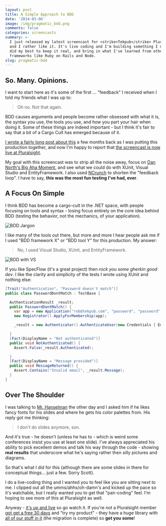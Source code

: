 ```yaml
---
layout: post
title: A Simple Approach to BDD
date: '2014-03-06'
image: /img/pragmatic_bdd.png
comments: false
categories: screencasts
summary: >-
  I just released my latest screencast for <strike>Tekpub</strike> Pluralsight
  and I rather like it. It's live coding and I'm building something I need; I
  did my best to keep it real, and bring in what I've learned from other
  frameworks like Ruby on Rails and Node.
slug: pragmatic-bdd
---
```


## So. Many. Opinions.

I want to start here as it's some of the first ... "feedback" I received when I told my friends what I was up to:

> Oh no. Not that again.

BDD causes arguments and people become rather obsessed with what it is, the syntax you use, the tools you use, and how you part your hair when doing it. Some of these things are indeed important - but I think it's fair to say that a bit of a Cargo Cult has emerged because of it.

[I wrote a fairly long post about this](http://rob.conery.io/2013/08/28/how-behavioral-is-your-bdd/) a few months back as I was putting this production together, and now I'm happy to report that [the screencast is now live at Pluralsight](http://pluralsight.com/training/Courses/TableOfContents/pragmatic-bdd-dotnet).

My goal with this screencast was to strip all the noise away, focus on [Dan North's Big Aha Moment](http://dannorth.net/introducing-bdd/), and see what we could do with XUnit, Visual Studio and EntityFramework. I also used [NCrunch](http://www.ncrunch.net/) to shorten the "feedback loop". I have to say, **this was the most fun testing I've had, ever**.

## A Focus On Simple

I think BDD has become a cargo-cult in the .NET space, with people focusing on tools and syntax - losing focus entirely on the core idea behind BDD (testing the behavior, not the mechanics, of your application).

![BDD Jargon](/img/bdd_jargon.png)

I like many of the tools out there, but more and more I hear people ask me if I used "BDD framework X" or "BDD tool Y" for this production. My answer:

> No, I used Visual Studio, XUnit, and EntityFramework.

![BDD with VS](/img/membership_specs.png)

If you like SpecFlow (it's a great project) then _rock you some gherkin good dev_. I like the clarity and simplicity of the tests I wrote using XUnit and nothing else:

```csharp
[Trait("Authentication", "Password doesn't match")]
public class PasswordDontMatch : TestBase {

  AuthenticationResult _result;
  public PasswordDontMatch() {
    var app = new Application("rob@tekpub.com", "password", "password");
    new Registrator().ApplyForMembership(app);

    _result = new Authenticator().AuthenticateUser(new Credentials { Email = "rob@tekpub.com", Password = "fixlesl" });

  }
  [Fact(DisplayName = "Not authenticated")]
  public void NotAuthenticated() {
    Assert.False(_result.Authenticated);

  }
  [Fact(DisplayName = "Message provided")]
  public void MessageReturned() {
    Assert.Contains("Invalid email", _result.Message);
  }
}
```

## Over The Shoulder

I was talking to [Mr. Hanselman](http://hanselman.com) the other day and I asked him if he likes fancy fonts for his slides and where he gets his color palettes from. His reply got me thinking:

> I don't do slides anymore, son.

And it's true - he doesn't (unless he has to - which is weird some conferences insist you use at least one slide). I've always appreciated his ability to pick excellent demos and talk his way through the code - showing **real results** that underscore what he's saying rather then silly pictures and diagrams.

So that's what I did for this (although there are some slides in there for conceptual things... just a few. Sorry Scott).

I do a live-coding thing and I wanted you to feel like you are sitting next to me. I clipped out all the umms/ahhs/oh-damn's and kicked up the pace so it's watchable, but I really wanted you to get that "pair-coding" feel. I'm hoping to see more of this at Pluralsight as well.

Anyway - [it's up and live](http://pluralsight.com/training/Courses/TableOfContents/pragmatic-bdd-dotnet) so go watch it. If you're not a Pluralsight member [got get a free 30 days](http://pluralsight.com/training/Products/Individual) and "try my product" - they have a huge library with [all of our stuff in it](http://pluralsight.com/training/Courses/Find?highlight=true&searchTerm=tekpub) (the migration is complete) so **get you some**!

